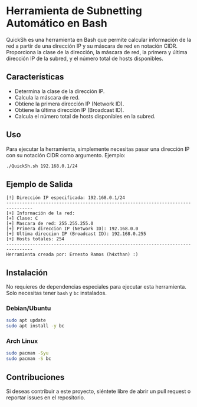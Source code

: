 # Herramienta de Subnetting Automático en Bash

QuickSh es una herramienta en Bash que permite calcular información de la red a partir de una dirección IP y su máscara de red en notación CIDR. Proporciona la clase de la dirección, la máscara de red, la primera y última dirección IP de la subred, y el número total de hosts disponibles.

## Características

- Determina la clase de la dirección IP.
- Calcula la máscara de red.
- Obtiene la primera dirección IP (Network ID).
- Obtiene la última dirección IP (Broadcast ID).
- Calcula el número total de hosts disponibles en la subred.

## Uso

Para ejecutar la herramienta, simplemente necesitas pasar una dirección IP con su notación CIDR como argumento. Ejemplo:

```bash
./QuickSh.sh 192.168.0.1/24
```

## Ejemplo de Salida

```plaintext
[!] Dirección IP especificada: 192.168.0.1/24
--------------------------------------------------------------------------------
[+] Información de la red:
[+] Clase: C
[+] Mascara de red: 255.255.255.0
[+] Primera direccion IP (Network ID): 192.168.0.0
[+] Ultima direccion IP (Broadcast ID): 192.168.0.255
[+] Hosts totales: 254
--------------------------------------------------------------------------------
Herramienta creada por: Ernesto Ramos (h4xthan) :)
```

## Instalación

No requieres de dependencias especiales para ejecutar esta herramienta. Solo necesitas tener `bash` y `bc` instalados.

### Debian/Ubuntu

```bash
sudo apt update
sudo apt install -y bc
```

### Arch Linux

```bash
sudo pacman -Syu
sudo pacman -S bc
```

## Contribuciones

Si deseas contribuir a este proyecto, siéntete libre de abrir un pull request o reportar issues en el repositorio.
